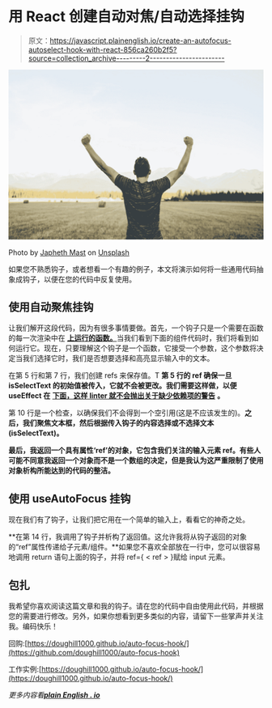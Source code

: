 # 用 React 创建自动对焦/自动选择挂钩

> 原文：<https://javascript.plainenglish.io/create-an-autofocus-autoselect-hook-with-react-856ca260b2f5?source=collection_archive---------2----------------------->

![](img/5e91898ce29c656dc8803126a1fe846f.png)

Photo by [Japheth Mast](https://unsplash.com/@japhethmast?utm_source=medium&utm_medium=referral) on [Unsplash](https://unsplash.com?utm_source=medium&utm_medium=referral)

如果您不熟悉钩子，或者想看一个有趣的例子，本文将演示如何将一些通用代码抽象成钩子，以便在您的代码中反复使用。

## 使用自动聚焦挂钩

让我们解开这段代码，因为有很多事情要做。首先，一个钩子只是一个需要在函数的每一次渲染中在 [**上运行的函数。**](https://reactjs.org/docs/hooks-rules.html#only-call-hooks-from-react-functions)当我们看到下面的组件代码时，我们将看到如何运行它。现在，只要理解这个钩子是一个函数，它接受一个参数，这个参数将决定当我们选择它时，我们是否想要选择和高亮显示输入中的文本。

在第 5 行和第 7 行，我们创建 refs 来保存值。T **第 5 行的 ref 确保一旦 isSelectText 的初始值被传入，它就不会被更改。我们需要这样做，以便 useEffect 在** [**下面，这样 linter 就不会抛出关于缺少依赖项的警告**](https://github.com/facebook/react/issues/14920) **。**

第 10 行是一个检查，以确保我们不会得到一个空引用(这是不应该发生的)。**之后，我们聚焦文本框，然后根据传入钩子的内容选择或不选择文本(isSelectText)。**

**最后，我返回一个具有属性‘ref’的对象，它包含我们关注的输入元素 ref。有些人可能不同意我返回一个对象而不是一个数组的决定，但是我认为这严重限制了使用对象析构所能达到的代码的整洁。**

## 使用 useAutoFocus 挂钩

现在我们有了钩子，让我们把它用在一个简单的输入上，看看它的神奇之处。

**在第 14 行，我调用了钩子并析构了返回值。这允许我将从钩子返回的对象的“ref”属性传递给子元素/组件。**如果您不喜欢全部放在一行中，您可以很容易地调用 return 语句上面的钩子，并将 ref={ < ref > }赋给 input 元素。

## 包扎

我希望你喜欢阅读这篇文章和我的钩子。请在您的代码中自由使用此代码，并根据您的需要进行修改。另外，如果你想看到更多类似的内容，请留下一些掌声并关注我。编码快乐！

回购:[https://doughill1000.github.io/auto-focus-hook/](https://github.com/doughill1000/auto-focus-hook)

工作实例:[https://doughill1000.github.io/auto-focus-hook/](https://doughill1000.github.io/auto-focus-hook/)

*更多内容看*[***plain English . io***](http://plainenglish.io/)